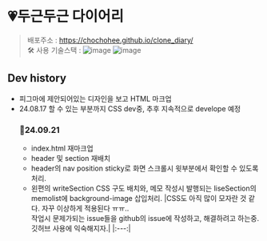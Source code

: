 # 💗두근두근 다이어리
> 배포주소 : https://chochohee.github.io/clone_diary/  
> 🛠 사용 기술스택 : ![image](https://github.com/user-attachments/assets/3cd4ca35-51a2-419c-80d0-c945d63e0a17) ![image](https://github.com/user-attachments/assets/f9c8f3a5-28e0-4b49-bba0-0205966fc1bc)

## Dev history  
- 피그마에 제안되어있는 디자인을 보고 HTML 마크업
- 24.08.17 할 수 있는 부분까지 CSS dev중, 추후 지속적으로 develope 예정
  ### 📃24.09.21
  - index.html 재마크업
  - header 및 section 재배치
  - header의 nav position sticky로 화면 스크롤시 윗부분에서 확인할 수 있도록 처리.
  - 왼편의 writeSection CSS 구도 배치와, 메모 작성시 발행되는 liseSection의 memolist에 background-image 삽입처리.
    |CSS도 아직 많이 모자란 것 같다. 자꾸 이상하게 적용된다 ㅠㅠ.. </br> 작업시 문제가되는 issue들을 github의 issue에 작성하고, 해결하려고 하는중. 깃허브 사용에 익숙해지자.|
    |:---:|
